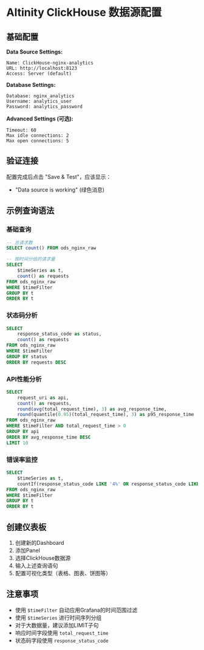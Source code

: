 # Altinity ClickHouse 数据源配置

## 基础配置

**Data Source Settings:**
```
Name: ClickHouse-nginx-analytics
URL: http://localhost:8123
Access: Server (default)
```

**Database Settings:**
```
Database: nginx_analytics
Username: analytics_user
Password: analytics_password
```

**Advanced Settings (可选):**
```
Timeout: 60
Max idle connections: 2
Max open connections: 5
```

## 验证连接

配置完成后点击 "Save & Test"，应该显示：
- "Data source is working" (绿色消息)

## 示例查询语法

### 基础查询
```sql
-- 总请求数
SELECT count() FROM ods_nginx_raw

-- 按时间分组的请求量
SELECT 
    $timeSeries as t, 
    count() as requests
FROM ods_nginx_raw 
WHERE $timeFilter
GROUP BY t
ORDER BY t
```

### 状态码分析
```sql
SELECT 
    response_status_code as status,
    count() as requests
FROM ods_nginx_raw 
WHERE $timeFilter
GROUP BY status
ORDER BY requests DESC
```

### API性能分析
```sql
SELECT 
    request_uri as api,
    count() as requests,
    round(avg(total_request_time), 3) as avg_response_time,
    round(quantile(0.95)(total_request_time), 3) as p95_response_time
FROM ods_nginx_raw 
WHERE $timeFilter AND total_request_time > 0
GROUP BY api
ORDER BY avg_response_time DESC
LIMIT 10
```

### 错误率监控
```sql
SELECT 
    $timeSeries as t,
    countIf(response_status_code LIKE '4%' OR response_status_code LIKE '5%') * 100.0 / count() as error_rate
FROM ods_nginx_raw 
WHERE $timeFilter
GROUP BY t
ORDER BY t
```

## 创建仪表板

1. 创建新的Dashboard
2. 添加Panel
3. 选择ClickHouse数据源
4. 输入上述查询语句
5. 配置可视化类型（表格、图表、饼图等）

## 注意事项

- 使用 `$timeFilter` 自动应用Grafana的时间范围过滤
- 使用 `$timeSeries` 进行时间序列分组
- 对于大数据量，建议添加LIMIT子句
- 响应时间字段使用 `total_request_time`
- 状态码字段使用 `response_status_code`